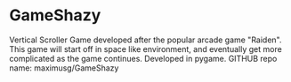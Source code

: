 # GameShazy
Vertical Scroller Game developed after the popular arcade game "Raiden". This game will start off in space like environment, and eventually get more complicated as the game continues.  Developed in pygame. GITHUB repo name: maximusg/GameShazy